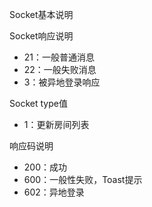  Socket基本说明



 Socket响应说明
- 21：一般普通消息
- 22：一般失败消息
- 3：被异地登录响应

 Socket type值
- 1：更新房间列表

响应码说明
- 200：成功
- 600：一般性失败，Toast提示
- 602：异地登录